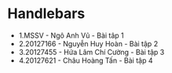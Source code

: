 # Handlebars

* 1.MSSV - Ngô Anh Vũ - Bài tâp 1
* 2.20127166 - Nguyễn Huy Hoàn - Bài tập 2
* 3.20127455 - Hứa Lâm Chí Cường - Bài tập 3
* 4.20127621 - Châu Hoàng Tấn - Bài tập 4

